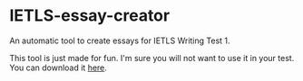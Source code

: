 # IETLS-essay-creator
An automatic tool to create essays for IETLS Writing Test 1.

This tool is just made for fun. I'm sure you will not want to use it in your test.
You can download it [here](http://pan.baidu.com/s/1pJwU7xD).
